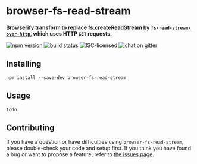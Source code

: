 # browser-fs-read-stream

**[Browserify](http://browserify.org/) transform to replace [fs.createReadStream](https://nodejs.org/api/fs.html#fs_fs_createreadstream_path_options) by [`fs-read-stream-over-http`](https://github.com/derhuerst/fs-read-stream-over-http), which uses HTTP `GET` requests.**

[![npm version](https://img.shields.io/npm/v/browser-fs-read-stream.svg)](https://www.npmjs.com/package/browser-fs-read-stream)
[![build status](https://api.travis-ci.org/derhuerst/browser-fs-read-stream.svg?branch=master)](https://travis-ci.org/derhuerst/browser-fs-read-stream)
![ISC-licensed](https://img.shields.io/github/license/derhuerst/browser-fs-read-stream.svg)
[![chat on gitter](https://badges.gitter.im/derhuerst.svg)](https://gitter.im/derhuerst)


## Installing

```shell
npm install --save-dev browser-fs-read-stream
```


## Usage

```shell
todo
```


## Contributing

If you have a question or have difficulties using `browser-fs-read-stream`, please double-check your code and setup first. If you think you have found a bug or want to propose a feature, refer to [the issues page](https://github.com/derhuerst/browser-fs-read-stream/issues).

